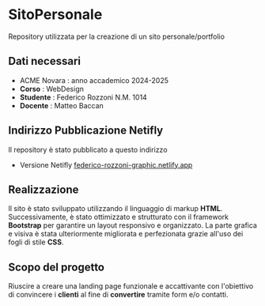 # SitoPersonale

Repository utilizzata per la creazione di un sito personale/portfolio

## Dati necessari
- ACME Novara : anno accademico 2024-2025
- __Corso__ : WebDesign
- __Studente__ : Federico Rozzoni N.M. 1014
- __Docente__ : Matteo Baccan

## Indirizzo Pubblicazione Netifly
Il repository è stato pubblicato a questo indirizzo
- Versione Netifly [federico-rozzoni-graphic.netlify.app](federico-rozzoni-graphic.netlify.app)

## Realizzazione
Il sito è stato sviluppato utilizzando il linguaggio di markup __HTML__. Successivamente, è stato ottimizzato e strutturato con il framework __Bootstrap__ per garantire un layout responsivo e organizzato. La parte grafica e visiva è stata ulteriormente migliorata e perfezionata grazie all'uso dei fogli di stile __CSS__.

## Scopo del progetto
Riuscire a creare una landing page funzionale e accattivante con l'obiettivo di convincere i __clienti__ al fine di __convertire__ tramite form e/o contatti.
